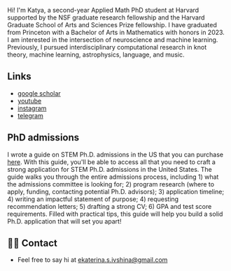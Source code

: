 ---
---

Hi! I'm Katya, a second-year Applied Math PhD student at Harvard supported by the NSF graduate research fellowship and the Harvard Graduate School of Arts and Sciences Prize fellowship. I have graduated from Princeton with a Bachelor of Arts in Mathematics with honors in 2023. I am interested in the intersection of neuroscience and machine learning. Previously, I pursued interdisciplinary computational research in knot theory, machine learning, astrophysics, language, and music.  

## Links
- [google scholar](https://scholar.google.com/citations?view_op=list_works&hl=en&authuser=1&user=06fe_usAAAAJ)
- [youtube](https://www.youtube.com/channel/UCwt427dz_HUxJ7AV4C-n8IQ)
- [instagram](https://www.instagram.com/katya.ivshina/)
- [telegram](https://t.me/katiai)

## PhD admissions

I wrote a guide on STEM Ph.D. admissions in the US that you can purchase [here](https://buy.stripe.com/28og0Q35Y2dbbtK3cy). With this guide, you'll be able to access all that you need to craft a strong application for STEM Ph.D. admissions in the United States. The guide walks you through the entire admissions process, including 1) what the admissions committee is looking for; 2) program research (where to apply, funding, contacting potential Ph.D. advisors); 3) application timeline; 4) writing an impactful statement of purpose; 4) requesting recommendation letters; 5) drafting a strong CV; 6) GPA and test score requirements. Filled with practical tips, this guide will help you build a solid Ph.D. application that will set you apart!


## 👋🏻 Contact

- Feel free to say hi at ekaterina.s.ivshina@gmail.com
 
 
